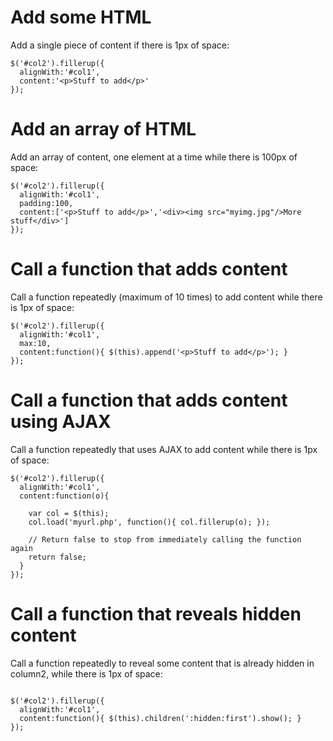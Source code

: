 # Add some HTML #

Add a single piece of content if there is 1px of space:

```
$('#col2').fillerup({
  alignWith:'#col1',
  content:'<p>Stuff to add</p>'
});
```

# Add an array of HTML #

Add an array of content, one element at a time while there is 100px of space:

```
$('#col2').fillerup({
  alignWith:'#col1',
  padding:100,
  content:['<p>Stuff to add</p>','<div><img src="myimg.jpg"/>More stuff</div>']
});
```

# Call a function that adds content #

Call a function repeatedly (maximum of 10 times) to add content while there is 1px of space:

```
$('#col2').fillerup({
  alignWith:'#col1',
  max:10,
  content:function(){ $(this).append('<p>Stuff to add</p>'); }
});
```

# Call a function that adds content using AJAX #

Call a function repeatedly that uses AJAX to add content while there is 1px of space:

```
$('#col2').fillerup({
  alignWith:'#col1',
  content:function(o){

    var col = $(this);
    col.load('myurl.php', function(){ col.fillerup(o); });

    // Return false to stop from immediately calling the function again
    return false;
  }
});
```

# Call a function that reveals hidden content #

Call a function repeatedly to reveal some content that is already hidden in column2, while there is 1px of space:

```

$('#col2').fillerup({
  alignWith:'#col1',
  content:function(){ $(this).children(':hidden:first').show(); }
});
```